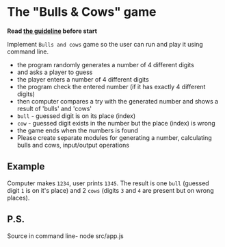 # The "Bulls & Cows" game

**Read [the guideline](https://github.com/mate-academy/js_task-guideline/blob/master/README.md) before start**

Implement `Bulls and cows` game so the user can run and play it using command line.

- the program randomly generates a number of 4 different digits
- and asks a player to guess
- the player enters a number of 4 different digits
- the program check the entered number (if it has exactly 4 different digits)
- then computer compares a try with the generated number and shows a result of 'bulls' and 'cows'
- `bull` - guessed digit is on its place (index)
- `cow` - guessed digit exists in the number but the place (index) is wrong
- the game ends when the numbers is found
- Please create separate modules for generating a number, calculating bulls and cows, input/output operations

## Example
Computer makes `1234`, user prints `1345`. The result is one `bull` (guessed
digit `1` is on it's place) and 2 `cows` (digits `3` and `4` are present but on
wrong places).

## P.S.
Source in command line- node src/app.js
